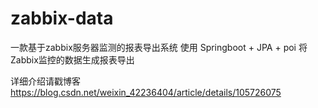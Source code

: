 # zabbix-data
一款基于zabbix服务器监测的报表导出系统
使用 Springboot + JPA + poi 将Zabbix监控的数据生成报表导出

详细介绍请戳博客 https://blog.csdn.net/weixin_42236404/article/details/105726075


